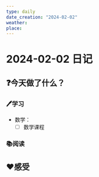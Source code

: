 ```yaml
---
type: daily
date_creation: "2024-02-02"
weather: 
place:
---
```

# 2024-02-02 日记

## ❓今天做了什么？
### 🖊学习
- 数学：
	- [ ] 数学课程      
### 📚阅读



## ❤感受




